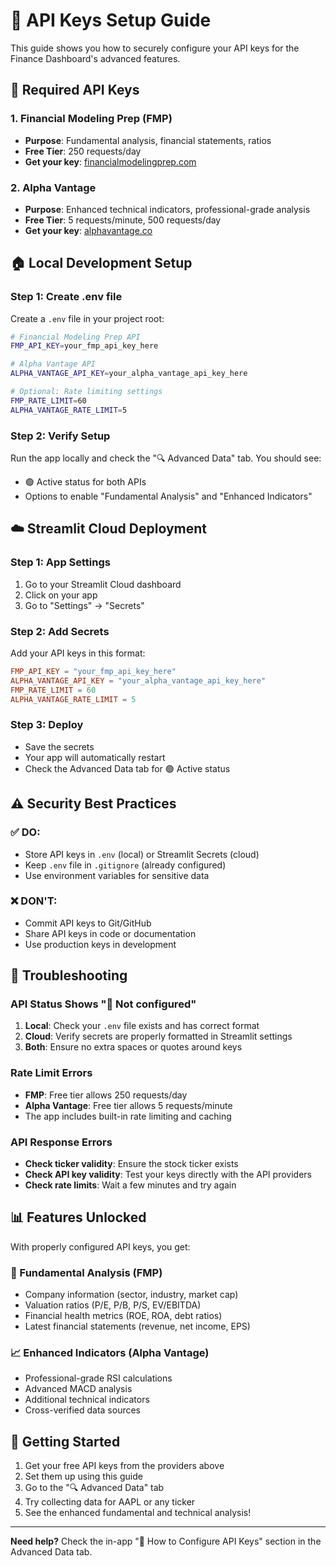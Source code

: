 # 🔐 API Keys Setup Guide

This guide shows you how to securely configure your API keys for the Finance Dashboard's advanced features.

## 🔑 Required API Keys

### 1. Financial Modeling Prep (FMP)
- **Purpose**: Fundamental analysis, financial statements, ratios
- **Free Tier**: 250 requests/day
- **Get your key**: [financialmodelingprep.com](https://financialmodelingprep.com/developer/docs)

### 2. Alpha Vantage
- **Purpose**: Enhanced technical indicators, professional-grade analysis
- **Free Tier**: 5 requests/minute, 500 requests/day
- **Get your key**: [alphavantage.co](https://www.alphavantage.co/support/#api-key)

## 🏠 Local Development Setup

### Step 1: Create .env file
Create a `.env` file in your project root:

```bash
# Financial Modeling Prep API
FMP_API_KEY=your_fmp_api_key_here

# Alpha Vantage API  
ALPHA_VANTAGE_API_KEY=your_alpha_vantage_api_key_here

# Optional: Rate limiting settings
FMP_RATE_LIMIT=60
ALPHA_VANTAGE_RATE_LIMIT=5
```

### Step 2: Verify Setup
Run the app locally and check the "🔍 Advanced Data" tab. You should see:
- 🟢 Active status for both APIs
- Options to enable "Fundamental Analysis" and "Enhanced Indicators"

## ☁️ Streamlit Cloud Deployment

### Step 1: App Settings
1. Go to your Streamlit Cloud dashboard
2. Click on your app
3. Go to "Settings" → "Secrets"

### Step 2: Add Secrets
Add your API keys in this format:

```toml
FMP_API_KEY = "your_fmp_api_key_here"
ALPHA_VANTAGE_API_KEY = "your_alpha_vantage_api_key_here"
FMP_RATE_LIMIT = 60
ALPHA_VANTAGE_RATE_LIMIT = 5
```

### Step 3: Deploy
- Save the secrets
- Your app will automatically restart
- Check the Advanced Data tab for 🟢 Active status

## ⚠️ Security Best Practices

### ✅ DO:
- Store API keys in `.env` (local) or Streamlit Secrets (cloud)
- Keep `.env` file in `.gitignore` (already configured)
- Use environment variables for sensitive data

### ❌ DON'T:
- Commit API keys to Git/GitHub
- Share API keys in code or documentation
- Use production keys in development

## 🔧 Troubleshooting

### API Status Shows "🔴 Not configured"
1. **Local**: Check your `.env` file exists and has correct format
2. **Cloud**: Verify secrets are properly formatted in Streamlit settings
3. **Both**: Ensure no extra spaces or quotes around keys

### Rate Limit Errors
- **FMP**: Free tier allows 250 requests/day
- **Alpha Vantage**: Free tier allows 5 requests/minute
- The app includes built-in rate limiting and caching

### API Response Errors
- **Check ticker validity**: Ensure the stock ticker exists
- **Check API key validity**: Test your keys directly with the API providers
- **Check rate limits**: Wait a few minutes and try again

## 📊 Features Unlocked

With properly configured API keys, you get:

### 🏢 Fundamental Analysis (FMP)
- Company information (sector, industry, market cap)
- Valuation ratios (P/E, P/B, P/S, EV/EBITDA)
- Financial health metrics (ROE, ROA, debt ratios)
- Latest financial statements (revenue, net income, EPS)

### 📈 Enhanced Indicators (Alpha Vantage)
- Professional-grade RSI calculations
- Advanced MACD analysis
- Additional technical indicators
- Cross-verified data sources

## 🚀 Getting Started

1. Get your free API keys from the providers above
2. Set them up using this guide
3. Go to the "🔍 Advanced Data" tab
4. Try collecting data for AAPL or any ticker
5. See the enhanced fundamental and technical analysis!

---

**Need help?** Check the in-app "🔧 How to Configure API Keys" section in the Advanced Data tab. 